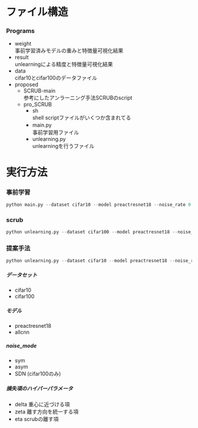 # ファイル構造
### Programs
  * weight <br>
  事前学習済みモデルの重みと特徴量可視化結果
  * result <br>
  unlearningによる精度と特徴量可視化結果
  * data <br>
  cifar10とcifar100のデータファイル
  * proposed <br>
    * SCRUB-main <br>
      参考にしたアンラーニング手法SCRUBのscript
    * pro_SCRUB
      * sh <br>
        shell scriptファイルがいくつか含まれてる
      * main.py　<br>
        事前学習用ファイル
      * unlearning.py <br>
        unlearningを行うファイル

# 実行方法
### 事前学習
~~~py:main.py
python main.py --dataset cifar10 --model preactresnet18 --noise_rate 0.5 --noise_mode sym --save True --tsne True
~~~
### scrub
~~~py:unlearning.py
python unlearning.py --dataset cifar100 --model preactresnet18 --noise_rate 0.5 --noise_mode sym --method scrub
~~~
### 提案手法
~~~py:unlearning.py
python unlearning.py --dataset cifar10 --model preactresnet18 --noise_rate 0.5 --noise_mode sym --method pro --delta 500 --zeta 20 --eta 5
~~~

##### データセット
* cifar10
* cifar100

##### モデル
* preactresnet18
* allcnn

##### noise_mode
* sym
* asym
* SDN (cifar100のみ)

##### 損失項のハイパーパラメータ
* delta
  重心に近づける項
* zeta
  離す方向を統一する項
* eta
  scrubの離す項
